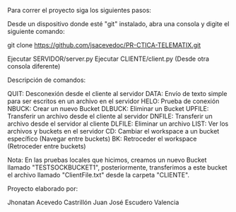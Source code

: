 Para correr el proyecto siga los siguientes pasos:

Desde un dispositivo donde esté "git" instalado, abra una consola y digite el siguiente comando: 
    
git clone https://github.com/jsacevedoc/PR-CTICA-TELEMATIX.git

Ejecutar SERVIDOR/server.py 
Ejecutar CLIENTE/client.py (Desde otra consola diferente)

Descripción de comandos:

QUIT: Desconexión desde el cliente al servidor
DATA: Envío de texto simple para ser escritos en un archivo en el servidor
HELO: Prueba de conexión
NBUCK: Crear un nuevo Bucket
DLBUCK: Eliminar un Bucket
UPFILE: Transferir un archivo desde el cliente al servidor
DNFILE: Transferir un archivo desde el servidor al cliente
DLFILE: Eliminar un archivo
LIST: Ver los archivos y buckets en el servidor
CD: Cambiar el workspace a un bucket específico (Navegar entre buckets)
BK: Retroceder el workspace (Retroceder entre buckets)


Nota:
En las pruebas locales que hicimos, creamos un nuevo Bucket llamado "TESTSOCKBUCKET1", posteriormente, transferimos a este bucket el archivo llamado "ClientFile.txt" desde la carpeta "CLIENTE".

Proyecto elaborado por:

Jhonatan Acevedo Castrillón
Juan José Escudero Valencia